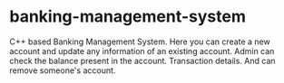# banking-management-system
C++ based Banking Management System. Here you can create a new account and update any information of an existing account. Admin can check the balance present in the account. Transaction details. And can remove someone's account. 
